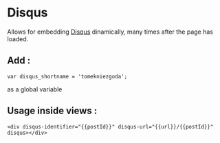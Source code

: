 # Disqus

Allows for embedding [Disqus](http://disqus.com) dinamically, many times after the page has loaded.

## Add :
```
var disqus_shortname = 'tomekniezgoda';
```
as a global variable

## Usage inside views :
```
<div disqus-identifier="{{postId}}" disqus-url="{{url}}/{{postId}}" disqus></div>
```